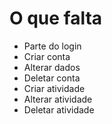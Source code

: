 # O que falta
- Parte do login
- Criar conta
- Alterar dados
- Deletar conta
- Criar atividade
- Alterar atividade
- Deletar atividade